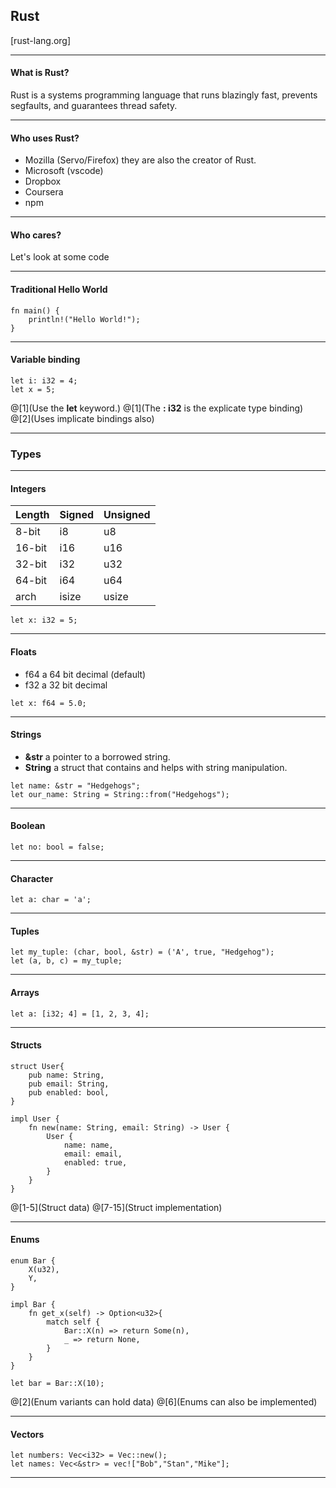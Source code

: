 ## Rust
[rust-lang.org]

---

#### What is Rust?

Rust is a systems programming language that runs blazingly fast, prevents segfaults, and guarantees thread safety.

---

#### Who uses Rust?
* Mozilla (Servo/Firefox) they are also the creator of Rust.
* Microsoft (vscode)
* Dropbox
* Coursera
* npm

---

#### Who cares?
Let's look at some code

---

#### Traditional Hello World

```
fn main() {
	println!("Hello World!");
}
```

---
#### Variable binding

```
let i: i32 = 4;
let x = 5;
```

@[1](Use the **let** keyword.)
@[1](The **: i32** is the explicate type binding)
@[2](Uses implicate bindings also)

---

### Types

---

#### Integers

| Length | Signed | Unsigned |
|--------|--------|----------|
| 8-bit  | i8     | u8       |
| 16-bit | i16    | u16      |
| 32-bit | i32    | u32      |
| 64-bit | i64    | u64      |
| arch   | isize  | usize    |

```
let x: i32 = 5;
```

---

#### Floats

* f64 a 64 bit decimal (default)
* f32 a 32 bit decimal

```
let x: f64 = 5.0;
```

---

#### Strings

* **&str** a pointer to a borrowed string. 
* **String** a struct that contains and helps with string manipulation.

```
let name: &str = "Hedgehogs";
let our_name: String = String::from("Hedgehogs");
```

---

#### Boolean

```
let no: bool = false;
```

---

#### Character

```
let a: char = 'a';
```

---

#### Tuples

```
let my_tuple: (char, bool, &str) = ('A', true, "Hedgehog");
let (a, b, c) = my_tuple;
```

---

#### Arrays

```
let a: [i32; 4] = [1, 2, 3, 4];
```

---

#### Structs

```
struct User{
	pub name: String,
	pub email: String,
	pub enabled: bool,
}

impl User {
	fn new(name: String, email: String) -> User {
		User {
			name: name,
			email: email,
			enabled: true,
		}
	}
}
```
@[1-5](Struct data)
@[7-15](Struct implementation)

---

#### Enums

```
enum Bar {
	X(u32),
	Y,
}

impl Bar {
    fn get_x(self) -> Option<u32>{
        match self {
            Bar::X(n) => return Some(n),
            _ => return None,
        }
    }
}

let bar = Bar::X(10);
```
@[2](Enum variants can hold data)
@[6](Enums can also be implemented)

---

#### Vectors

```
let numbers: Vec<i32> = Vec::new();
let names: Vec<&str> = vec!["Bob","Stan","Mike"];
```

---






